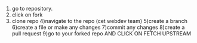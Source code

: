 1) go to repository.
2) click on fork
3) clone repo
4)navigate to the repo (cet webdev team)
5)create a branch
6)create a file or make any changes
7)commit any changes
8)create a pull request
9)go to your forked repo AND CLICK ON FETCH UPSTREAM 

